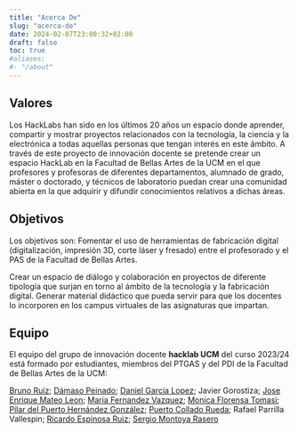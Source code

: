 ```yaml
---
title: "Acerca De"
slug: "acerca-de"
date: 2024-02-07T23:00:32+02:00
draft: false
toc: true
#aliases:
#- "/about"
---
```



## Valores
Los HackLabs han sido en los últimos 20 años un espacio donde aprender, compartir y mostrar proyectos relacionados con la tecnología, la ciencia y la electrónica a todas aquellas personas que tengan interés en este ámbito. A través de este proyecto de innovación docente se pretende crear un espacio HackLab en la Facultad de Bellas Artes de la UCM en el que profesores y profesoras de diferentes departamentos, alumnado de grado, máster o doctorado, y técnicos de laboratorio puedan crear una comunidad abierta en la que adquirir y difundir conocimientos relativos a dichas áreas.


## Objetivos
Los objetivos son:
Fomentar el uso de herramientas de fabricación digital (digitalización, impresión 3D, corte láser y fresado) entre el profesorado y el PAS de la Facultad de Bellas Artes.<p>
Crear un espacio de diálogo y colaboración en proyectos de diferente tipología que surjan en torno al ámbito de la tecnología y la fabricación digital. 
Generar material didáctico que pueda servir para que los docentes lo incorporen en los campus virtuales de las asignaturas que impartan.

## Equipo
El equipo del grupo de innovación docente **hacklab UCM** del curso 2023/24 está formado por estudiantes, miembros del PTGAS y del PDI de la Facultad de Bellas Artes de la UCM:

[Bruno Ruiz](https://www.ucm.es/directorio/?id=35185); [Dámaso Peinado](https://www.ucm.es/directorio?id=35631); [Daniel Garcia Lopez](https://www.ucm.es/directorio?id=34676); Javier Gorostiza; [Jose Enrique Mateo Leon](https://www.ucm.es/directorio?id=24471); [Maria Fernandez Vazquez](https://www.ucm.es/directorio?id=29114); [Monica Florensa Tomasi](https://www.ucm.es/directorio?id=29033); [Pilar del Puerto Hernández González](https://www.ucm.es/directorio?id=34870); [Puerto Collado Rueda](https://www.ucm.es/directorio?id=28021); Rafael Parrilla Vallespin; [Ricardo Espinosa Ruiz](https://www.ucm.es/directorio?id=30024); [Sergio Montoya Rasero](https://www.ucm.es/directorio?id=35259)
